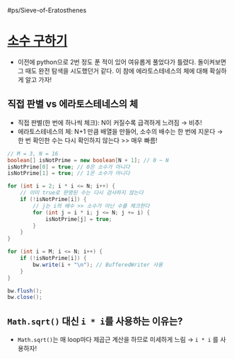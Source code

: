 #ps/Sieve-of-Eratosthenes

# [소수 구하기](https://www.acmicpc.net/problem/1929)
- 이전에 python으로 2번 정도 푼 적이 있어 여유롭게 풀었다가 틀렸다. 돌이켜보면 그 때도 완전 탐색을 시도했던거 같다. 이 참에 에라토스테네스의 체에 대해 확실하게 알고 가자!

## 직접 판별 vs 에라토스테네스의 체
- 직접 판별(한 번에 하나씩 체크): N이 커질수록 급격하게 느려짐 → 비추!
- 에라토스테네스의 체: N+1 만큼 배열을 만들어, 소수의 배수는 한 번에 지운다 → 한 번 확인한 수는 다시 확인하지 않는다 >> 매우 빠름!
```java
// M = 3, N = 16
boolean[] isNotPrime = new boolean[N + 1]; // 0 ~ N
isNotPrime[0] = true; // 0은 소수가 아니다
isNotPrime[1] = true; // 1은 소수가 아니다

for (int i = 2; i * i <= N; i++) {
	// 이미 true로 판명된 수는 다시 검사하지 않는다
	if (!isNotPrime[i]) {
		// j는 i의 배수 >> 소수가 아닌 수를 체크한다
		for (int j = i * i; j <= N; j += i) {
			isNotPrime[j] = true;
		}
	}
}

for (int i = M; i <= N; i++) {
	if (!isNotPrime[i]) {
		bw.write(i + "\n"); // BufferedWriter 사용
	}
}

bw.flush();
bw.close();

```
## `Math.sqrt()` 대신 `i * i`를 사용하는 이유는?
- `Math.sqrt()`는 매 loop마다 제곱근 계산을 하므로 미세하게 느림 → `i * i` 를 사용하자!
